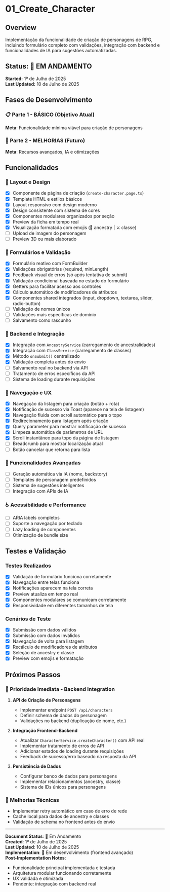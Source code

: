 # 01_Create_Character

## Overview
Implementação da funcionalidade de criação de personagens de RPG, incluindo formulário completo com validações, integração com backend e funcionalidades de IA para sugestões automatizadas.

## Status: 🔄 EM ANDAMENTO  
**Started:** 1º de Julho de 2025  
**Last Updated:** 10 de Julho de 2025

## Fases de Desenvolvimento

### 📋 Parte 1 - BÁSICO (Objetivo Atual)
**Meta**: Funcionalidade mínima viável para criação de personagens

### 🚀 Parte 2 - MELHORIAS (Futuro)
**Meta**: Recursos avançados, IA e otimizações

## Funcionalidades

### 🎨 Layout e Design
- [x] Componente de página de criação (`create-character.page.ts`)
- [x] Template HTML e estilos básicos
- [x] Layout responsivo com design moderno
- [x] Design consistente com sistema de cores
- [x] Componentes modulares organizados por seção
- [x] Preview da ficha em tempo real
- [x] Visualização formatada com emojis (🧬 ancestry | ⚔️ classe)
- [ ] Upload de imagem do personagem
- [ ] Preview 3D ou mais elaborado

### 📝 Formulários e Validação
- [x] Formulário reativo com FormBuilder
- [x] Validações obrigatórias (required, minLength)
- [x] Feedback visual de erros (só após tentativa de submit)
- [x] Validação condicional baseada no estado do formulário
- [x] Getters para facilitar acesso aos controles
- [x] Cálculo automático de modificadores de atributos
- [x] Componentes shared integrados (input, dropdown, textarea, slider, radio-button)
- [ ] Validação de nomes únicos
- [ ] Validações mais específicas de domínio
- [ ] Salvamento como rascunho

### 🔗 Backend e Integração
- [x] Integração com `AncestryService` (carregamento de ancestralidades)
- [x] Integração com `ClassService` (carregamento de classes)
- [x] Método `onSubmit()` centralizado
- [x] Validação completa antes do envio
- [ ] Salvamento real no backend via API
- [ ] Tratamento de erros específicos da API
- [ ] Sistema de loading durante requisições

### 🧭 Navegação e UX
- [x] Navegação da listagem para criação (botão + rota)
- [x] Notificação de sucesso via Toast (aparece na tela de listagem)
- [x] Navegação fluida com scroll automático para o topo
- [x] Redirecionamento para listagem após criação
- [x] Query parameter para mostrar notificação de sucesso
- [x] Limpeza automática de parâmetros de URL
- [x] Scroll instantâneo para topo da página de listagem
- [ ] Breadcrumb para mostrar localização atual
- [ ] Botão cancelar que retorna para lista

### 🤖 Funcionalidades Avançadas
- [ ] Geração automática via IA (nome, backstory)
- [ ] Templates de personagem predefinidos
- [ ] Sistema de sugestões inteligentes
- [ ] Integração com APIs de IA

### ♿ Acessibilidade e Performance
- [ ] ARIA labels completos
- [ ] Suporte a navegação por teclado
- [ ] Lazy loading de componentes
- [ ] Otimização de bundle size

## Testes e Validação

### Testes Realizados
- [x] Validação de formulário funciona corretamente
- [x] Navegação entre telas funciona
- [x] Notificações aparecem na tela correta
- [x] Preview atualiza em tempo real
- [x] Componentes modulares se comunicam corretamente
- [x] Responsividade em diferentes tamanhos de tela

### Cenários de Teste
- [x] Submissão com dados válidos
- [x] Submissão com dados inválidos
- [x] Navegação de volta para listagem
- [x] Recálculo de modificadores de atributos
- [x] Seleção de ancestry e classe
- [x] Preview com emojis e formatação

## Próximos Passos

### 🎯 Prioridade Imediata - Backend Integration
1. **API de Criação de Personagens**
   - Implementar endpoint `POST /api/characters`
   - Definir schema de dados do personagem
   - Validações no backend (duplicação de nome, etc.)

2. **Integração Frontend-Backend**
   - Atualizar `CharacterService.createCharacter()` com API real
   - Implementar tratamento de erros de API
   - Adicionar estados de loading durante requisições
   - Feedback de sucesso/erro baseado na resposta da API

3. **Persistência de Dados**
   - Configurar banco de dados para personagens
   - Implementar relacionamentos (ancestry, classe)
   - Sistema de IDs únicos para personagens

### 🔧 Melhorias Técnicas
- Implementar retry automático em caso de erro de rede
- Cache local para dados de ancestry e classes
- Validação de schema no frontend antes do envio

---

**Document Status**: 🔄 Em Andamento  
**Created**: 1º de Julho de 2025  
**Last Updated**: 10 de Julho de 2025  
**Implementation**: 🔄 Em desenvolvimento (frontend avançado)  
**Post-Implementation Notes**:  
- Funcionalidade principal implementada e testada
- Arquitetura modular funcionando corretamente
- UX validada e otimizada
- Pendente: integração com backend real
